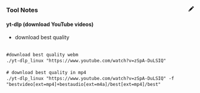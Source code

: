 ### Tool Notes [<img align="right" src="../../site/images/pencil.svg" width="14">](https://github.com/victor-porcar/victor-porcar.github.io/edit/master/site/my-notes/my-notes-java.md)

#### yt-dlp (download YouTube videos)
- download best quality
```

#download best quality webm
./yt-dlp_linux "https://www.youtube.com/watch?v=zSpA-DuLSIQ" 

# download best quality in mp4
./yt-dlp_linux "https://www.youtube.com/watch?v=zSpA-DuLSIQ" -f "bestvideo[ext=mp4]+bestaudio[ext=m4a]/best[ext=mp4]/best"

```
